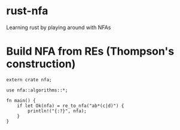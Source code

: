 # rust-nfa
Learning rust by playing around with NFAs

# Build NFA from REs (Thompson's construction)
```
extern crate nfa;

use nfa::algorithms::*;

fn main() {
    if let Ok(nfa) = re_to_nfa("ab*(c|d)") {
        println!("{:?}", nfa);
    }
}
```
